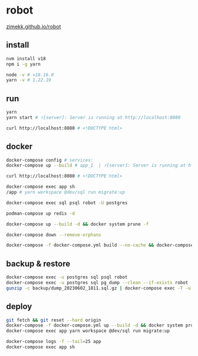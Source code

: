 # robot

[zimekk.github.io/robot](https://zimekk.github.io/robot)

## install

```sh
nvm install v18
npm i -g yarn
```

```sh
node -v # v18.16.0
yarn -v # 1.22.19
```

## run

```sh
yarn
yarn start # ⚡️[server]: Server is running at http://localhost:8080
```

```sh
curl http://localhost:8080 # <!DOCTYPE html>
```

## docker

```sh
docker-compose config # services:
docker-compose up --build # app_1  | ⚡️[server]: Server is running at http://localhost:8080
```

```sh
curl http://localhost:8080 # <!DOCTYPE html>
```

```sh
docker-compose exec app sh
/app # yarn workspace @dev/sql run migrate:up
```

```sh
docker-compose exec sql psql robot -U postgres
```

```sh
podman-compose up redis -d
```

```sh
docker-compose up --build -d && docker system prune -f
```

```sh
docker-compose down --remove-orphans
```

```sh
docker-compose -f docker-compose.yml build --no-cache && docker-compose -f docker-compose.yml up -d && docker system prune -f
```

## backup & restore

```sh
docker-compose exec -u postgres sql psql robot
docker-compose exec -u postgres sql pg_dump --clean --if-exists robot | gzip -c > "backup/dump_$(date +%Y%m%d_%H%M).sql.gz"
gunzip -c backup/dump_20230602_1811.sql.gz | docker-compose exec -T -u postgres sql psql robot
```

## deploy

```sh
git fetch && git reset --hard origin
docker-compose -f docker-compose.yml up --build -d && docker system prune -f
docker-compose exec app yarn workspace @dev/sql run migrate:up
```

```sh
docker-compose logs -f --tail=25 app
docker-compose exec app sh
```
